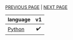 [PREVIOUS PAGE](explanation.md) | [NEXT PAGE](endpoints.md)

| language                                                       |         v1         |
| -------------------------------------------------------------- | :----------------: |
| [Python](https://github.com/FearlessDoggo21/CCashPythonClient) | :heavy_check_mark: |